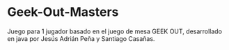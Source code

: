 # Geek-Out-Masters
Juego para 1 jugador basado en el juego de mesa GEEK OUT, desarrollado en java por Jesús Adrián Peña y Santiago Casañas.
